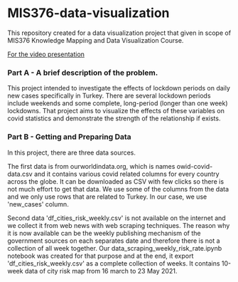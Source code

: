 # MIS376-data-visualization
This repository created for a data visualization project that given in scope of MIS376 Knowledge Mapping and Data Visualization Course.

[For the video presentation](https://drive.google.com/drive/folders/1SXhcpuo1Y4OpsMb6lPUXVn9PeX6bLci5)

### Part A - A brief description of the problem.
This project intended to investigate the effects of lockdown periods on daily new cases specifically in Turkey. There are several lockdown periods include weekends and some complete, long-period (longer than one week) lockdowns. That project aims to visualize the effects of these variables on covid statistics and demonstrate the strength of the relationship if exists.

### Part B - Getting and Preparing Data

In this project, there are three data sources. 

The first data is from ourworldindata.org, which is names owid-covid-data.csv and it contains various covid related columns for every country across the globe. It can be downloaded as CSV with few clicks so there is not much effort to get that data.  We use some of the columns from the data and we only use rows that are related to Turkey. In our case, we use 'new_cases' column. 

Second data 'df_cities_risk_weekly.csv' is not available on the internet and we collect it from web news with web scraping techniques. The reason why it is now available can be the weekly publishing mechanism of the government sources on each separates date and therefore there is not a collection of all week together. Our data_scraping_weekly_risk_rate.ipynb notebook was created for that purpose and at the end, it export 'df_cities_risk_weekly.csv' as a complete collection of weeks. It contains 10-week data of city risk map from 16 march to 23 May 2021.
